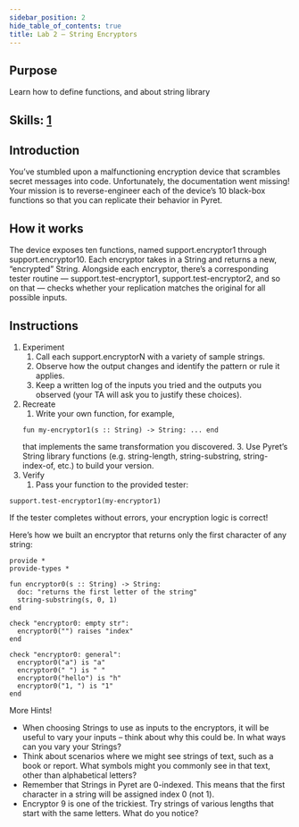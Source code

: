 ```yaml
---
sidebar_position: 2
hide_table_of_contents: true
title: Lab 2 — String Encryptors
---
```


## Purpose

Learn how to define functions, and about string library

## Skills: [1](/skills/#(1))

## Introduction
You’ve stumbled upon a malfunctioning encryption device that scrambles secret messages into code. Unfortunately, the documentation went missing! Your mission is to reverse-engineer each of the device’s 10 black-box functions so that you can replicate their behavior in Pyret.

## How it works
The device exposes ten functions, named support.encryptor1 through support.encryptor10.
Each encryptor takes in a String and returns a new, “encrypted” String.
Alongside each encryptor, there’s a corresponding tester routine — support.test-encryptor1, support.test-encryptor2, and so on that — checks whether your replication matches the original for all possible inputs.

## Instructions

1. Experiment
   1. Call each support.encryptorN with a variety of sample strings.
   2. Observe how the output changes and identify the pattern or rule it applies.
   3. Keep a written log of the inputs you tried and the outputs you observed (your TA will ask you to justify these choices).
2. Recreate
   1. Write your own function, for example, 
   ```
   fun my-encryptor1(s :: String) -> String: ... end
   ```
    that implements the same transformation you discovered.
   3. Use Pyret’s String library functions (e.g. string-length, string-substring, string-index-of, etc.) to build your version.
3. Verify
   1. Pass your function to the provided tester:
```pyret
support.test-encryptor1(my-encryptor1)
```
If the tester completes without errors, your encryption logic is correct!

Here’s how we built an encryptor that returns only the first character of any string:
```
provide *
provide-types * 

fun encryptor0(s :: String) -> String:
  doc: "returns the first letter of the string" 
  string-substring(s, 0, 1)
end

check "encryptor0: empty str":
  encryptor0("") raises "index"
end

check "encryptor0: general":
  encryptor0("a") is "a"
  encryptor0(" ") is " "
  encryptor0("hello") is "h"
  encryptor0("1, ") is "1"
end
```

More Hints!

- When choosing Strings to use as inputs to the encryptors, it will be useful to vary your inputs – think about why this could be. In what ways can you vary your Strings?
- Think about scenarios where we might see strings of text, such as a book or report. What symbols might you commonly see in that text, other than alphabetical letters?
- Remember that Strings in Pyret are 0-indexed. This means that the first character in a string will be assigned index 0 (not 1).
- Encryptor 9 is one of the trickiest. Try strings of various lengths that start with the same letters. What do you notice?

